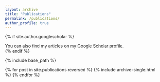 ```yaml
---
layout: archive
title: "Publications"
permalink: /publications/
author_profile: true
---
```


{% if site.author.googlescholar %}
  <div class="wordwrap">You can also find my articles on <a href="https://scholar.google.com/citations?hl=en&authuser=1&user=HwhiMM8AAAAJ">my Google Scholar profile</a>.</div>
{% endif %}

{% include base_path %}

{% for post in site.publications reversed %}
  {% include archive-single.html %}
{% endfor %}
